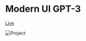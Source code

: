 # Modern UI GPT-3

 [Live](https://gpt3br.netlify.app/)

![Project](https://user-images.githubusercontent.com/98362676/204399898-b7c658e7-0c21-43b7-9470-372fe137cfd8.png)
